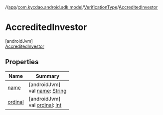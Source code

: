 //[app](../../../../index.md)/[com.kycdao.android.sdk.model](../../index.md)/[VerificationType](../index.md)/[AccreditedInvestor](index.md)

# AccreditedInvestor

[androidJvm]\
[AccreditedInvestor](index.md)

## Properties

| Name | Summary |
|---|---|
| [name](index.md#-372974862%2FProperties%2F-912451524) | [androidJvm]<br>val [name](index.md#-372974862%2FProperties%2F-912451524): [String](https://kotlinlang.org/api/latest/jvm/stdlib/kotlin/-string/index.html) |
| [ordinal](index.md#-739389684%2FProperties%2F-912451524) | [androidJvm]<br>val [ordinal](index.md#-739389684%2FProperties%2F-912451524): [Int](https://kotlinlang.org/api/latest/jvm/stdlib/kotlin/-int/index.html) |
